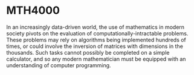 # MTH4000

In an increasingly data-driven world, the use of mathematics in modern society pivots on the evaluation of computationally-intractable problems.  These problems may rely on algorithms being implemented hundreds of times, or could involve the inversion of matrices with dimensions in the thousands.  Such tasks cannot possibly be completed on a simple calculator, and so any modern mathematician must be equipped with an understanding of computer programming.
